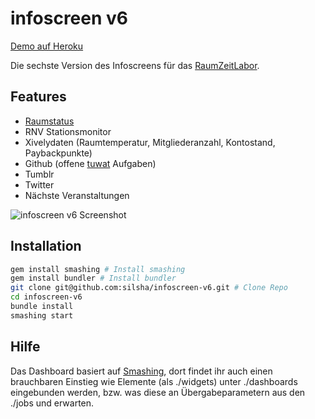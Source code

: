 # infoscreen v6
[Demo auf Heroku](https://infoscreen-v6.herokuapp.com/rzl)

Die sechste Version des Infoscreens für das [RaumZeitLabor](https://raumzeitlabor.de).

## Features
* [Raumstatus](https://s.rzl.so)
* RNV Stationsmonitor
* Xivelydaten (Raumtemperatur, Mitgliederanzahl, Kontostand, Paybackpunkte)
* Github (offene [tuwat](https://github.com/raumzeitlabor/rzl-tuwat) Aufgaben)
* Tumblr
* Twitter
* Nächste Veranstaltungen

![infoscreen v6 Screenshot](https://cloud.githubusercontent.com/assets/31850/15991963/6015871a-30c1-11e6-9f76-38a632d31790.png)


## Installation

```bash
gem install smashing # Install smashing
gem install bundler # Install bundler
git clone git@github.com:silsha/infoscreen-v6.git # Clone Repo
cd infoscreen-v6
bundle install
smashing start
```

## Hilfe

Das Dashboard basiert auf [Smashing](https://smashing.github.io/), dort findet ihr auch einen brauchbaren Einstieg wie Elemente (als ./widgets) unter ./dashboards eingebunden werden, bzw. was diese an Übergabeparametern aus den ./jobs und erwarten.
